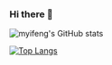 ### Hi there 👋

<!--
**myifeng/myifeng** is a ✨ _special_ ✨ repository because its `README.md` (this file) appears on your GitHub profile.

Here are some ideas to get you started:

- 🔭 I’m currently working on ...
- 🌱 I’m currently learning ...
- 👯 I’m looking to collaborate on ...
- 🤔 I’m looking for help with ...
- 💬 Ask me about ...
- 📫 How to reach me: ...
- 😄 Pronouns: ...
- ⚡ Fun fact: ...
-->

![myifeng's GitHub stats](https://github-readme-stats.vercel.app/api?username=myifeng&count_private=true)

[![Top Langs](https://github-readme-stats.vercel.app/api/top-langs/?username=myifeng&layout=compact&hide=css)](https://github.com/anuraghazra/github-readme-stats)
